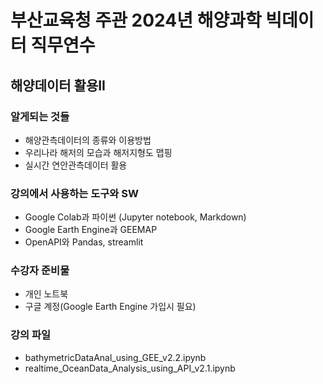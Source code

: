 # 부산교육청 주관 2024년 해양과학 빅데이터 직무연수

## 해양데이터 활용II

### 알게되는 것들
- 해양관측데이터의 종류와 이용방법
- 우리나라 해저의 모습과 해저지형도 맵핑
- 실시간 연안관측데이터 활용

### 강의에서 사용하는 도구와 SW
- Google Colab과 파이썬 (Jupyter notebook, Markdown)
- Google Earth Engine과 GEEMAP
- OpenAPI와 Pandas, streamlit

### 수강자 준비물
- 개인 노트북
- 구글 계정(Google Earth Engine 가입시 필요)

### 강의 파일
- bathymetricDataAnal_using_GEE_v2.2.ipynb
- realtime_OceanData_Analysis_using_API_v2.1.ipynb
